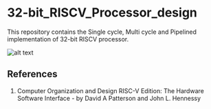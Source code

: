 # 32-bit_RISCV_Processor_design

This repository contains the Single cycle, Multi cycle and Pipelined implementation of 32-bit RISCV processor.

![alt text](https://jr-santos98.github.io/en/comparative-riscv/riscv-logo.png)


## References
1. Computer Organization and Design RISC-V Edition: The Hardware Software Interface - by David A Patterson and John L. Hennessy
